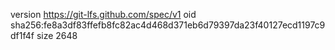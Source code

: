 version https://git-lfs.github.com/spec/v1
oid sha256:fe8a3df83ffefb8fc82ac4d468d371eb6d79397da23f40127ecd1197c9df1f4f
size 2648
